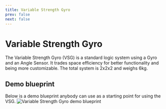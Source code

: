 ```yaml
---
title: Variable Strength Gyro
prev: false
next: false
---
```

# Variable Strength Gyro
The Variable Strength Gyro (VSG) is a standard logic system using a Gyro and an Angle Sensor. It trades space efficiency for better functionality and being more customizable. The total system is 2x2x2 and weighs 6kg.

## Demo blueprint
Below is a demo blueprint anybody can use as a starting point for using the VSG.
<img src="/Blueprint_202507141918313836.png" alt="Variable Strength Gyro demo blueprint"/>